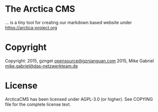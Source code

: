 # The Arctica CMS

... is a tiny tool for creating our markdown based website under https://arctica-project.org

# Copyright

Copyright: 2015, gznget <opensource@gznianguan.com>
           2015, Mike Gabriel <mike.gabriel@das-netzwerkteam.de>

# License

ArcticaCMS has been licensed under AGPL-3.0 (or higher). See COPYING file for the complete license text.
